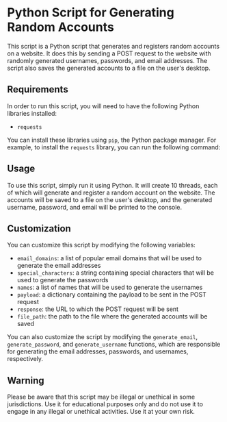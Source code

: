 # Python Script for Generating Random Accounts

This script is a Python script that generates and registers random accounts on a website. It does this by sending a POST request to the website with randomly generated usernames, passwords, and email addresses. The script also saves the generated accounts to a file on the user's desktop.

## Requirements

In order to run this script, you will need to have the following Python libraries installed:

- `requests`

You can install these libraries using `pip`, the Python package manager. For example, to install the `requests` library, you can run the following command:

## Usage

To use this script, simply run it using Python. It will create 10 threads, each of which will generate and register a random account on the website. The accounts will be saved to a file on the user's desktop, and the generated username, password, and email will be printed to the console.

## Customization

You can customize this script by modifying the following variables:

- `email_domains`: a list of popular email domains that will be used to generate the email addresses
- `special_characters`: a string containing special characters that will be used to generate the passwords
- `names`: a list of names that will be used to generate the usernames
- `payload`: a dictionary containing the payload to be sent in the POST request
- `response`: the URL to which the POST request will be sent
- `file_path`: the path to the file where the generated accounts will be saved

You can also customize the script by modifying the `generate_email`, `generate_password`, and `generate_username` functions, which are responsible for generating the email addresses, passwords, and usernames, respectively.

## Warning
Please be aware that this script may be illegal or unethical in some jurisdictions. Use it for educational purposes only and do not use it to engage in any illegal or unethical activities. Use it at your own risk.
